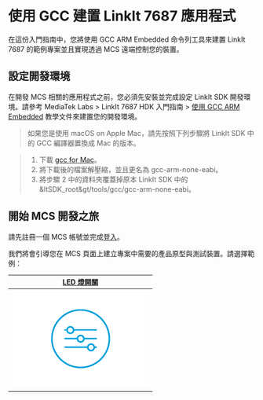 # 使用 GCC 建置 LinkIt 7687 應用程式

在這份入門指南中，您將使用 GCC ARM Embedded 命令列工具來建置 LinkIt 7687 的範例專案並且實現透過 MCS 遠端控制您的裝置。 

## 設定開發環境

在開發 MCS 相關的應用程式之前，您必須先安裝並完成設定 LinkIt SDK 開發環境。請參考 MediaTek Labs > LinkIt 7687 HDK 入門指南 > [使用 GCC ARM Embedded](https://docs.labs.mediatek.com/resource/mt7687-mt7697/get-started-linkit-7687-hdk/gcc-arm-embedded-command-line-tools-free) 教學文件來建置您的開發環境。

> 如果您是使用 macOS on Apple Mac，請先按照下列步驟將 LinkIt SDK 中的 GCC 編譯器置換成 Mac 的版本。
	
> 1. 下載 [gcc for Mac](https://launchpad.net/gcc-arm-embedded/4.8/4.8-2014-q3-update/+download/gcc-arm-none-eabi-4_8-2014q3-20140805-mac.tar.bz2)。
> 2. 將下載後的檔案解壓縮，並且更名為 gcc-arm-none-eabi。
> 3. 將步驟 2 中的資料夾覆蓋掉原本 LinkIt SDK 中的 \&ltSDK_root\&gt/tools/gcc/gcc\-arm\-none\-eabi。

## 開始 MCS 開發之旅

請先註冊一個 MCS 帳號並完成[登入](https://mcs.mediatek.com/oauth/login)。

我們將會引導您在 MCS 頁面上建立專案中需要的產品原型與測試裝置。請選擇範例：

| [LED 燈開關](../tutorial/7687_light_switch_gcc) |
| :---: | 
|[![](../images/7687/img_7687_switch.png)](../tutorial/7687_light_switch_gcc)| 